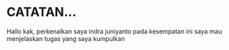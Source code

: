 # CATATAN...    
Hallo kak, perkenalkan saya indra juniyanto pada kesempatan ini saya mau menjelaskan tugas yang saya kumpulkan
